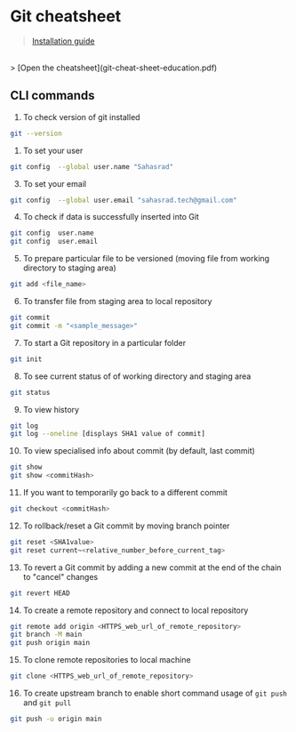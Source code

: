 # Git cheatsheet

> [Installation guide](git-scm.com)
<br>
> [Open the cheatsheet](git-cheat-sheet-education.pdf)

## CLI commands

1. To check version of git installed

```bash
git --version 
```

1. To set your user

```bash
git config  --global user.name "Sahasrad"
```

3. To set your email

```bash
git config  --global user.email "sahasrad.tech@gmail.com"
```

4. To check if data is successfully inserted into Git

```bash
git config  user.name
git config  user.email
```

5. To prepare particular file to be versioned (moving file from working directory to staging area)

```bash
git add <file_name>
```

6. To transfer file from staging area to local repository

```bash
git commit
git commit -m "<sample_message>"
```

7. To start a Git repository in a particular folder

```bash
git init
```

8. To see current status of of working directory and staging area

```bash
git status
```

9. To view history

```bash
git log
git log --oneline [displays SHA1 value of commit]
```

10. To view specialised info about commit (by default, last commit)

```bash
git show
git show <commitHash>
```

11. If you want to temporarily go back to a different commit

```bash
git checkout <commitHash>
```

12. To rollback/reset a Git commit by moving branch pointer

```bash
git reset <SHA1value>
git reset current~<relative_number_before_current_tag>
```

13. To revert a Git commit by adding a new commit at the end of the chain to "cancel" changes

```bash
git revert HEAD
```

14. To create a remote repository and connect to local repository

```bash
git remote add origin <HTTPS_web_url_of_remote_repository>
git branch -M main
git push origin main 
```

15. To clone remote repositories to local machine

```bash
git clone <HTTPS_web_url_of_remote_repository>
```

16. To create upstream branch to enable short command usage of `git push` and `git pull`

```bash
git push -u origin main
```
